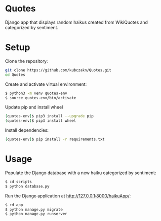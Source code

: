 # Quotes
Django app that displays random haikus created from WikiQuotes and categorized by sentiment.
# Setup
Clone the repository:
```bash
git clone https://github.com/kubczakn/Quotes.git
cd Quotes
```
Create and activate virtual environment:
```bash
$ python3 -m venv quotes-env
$ source quotes-env/bin/activate
```
Update pip and install wheel
```bash
(quotes-env)$ pip3 install --upgrade pip
(quotes-env)$ pip3 install wheel
```
Install dependencies:
```bash
(quotes-env)$ pip install -r requirements.txt
```
# Usage
Populate the Django database with a new haiku categorized by sentiment:
```bash
$ cd scripts
$ python database.py
```
Run the Django application at http://127.0.0.1:8000/haikuApp/:
```bash
$ cd app
$ python manage.py migrate
$ python manage.py runserver
```
